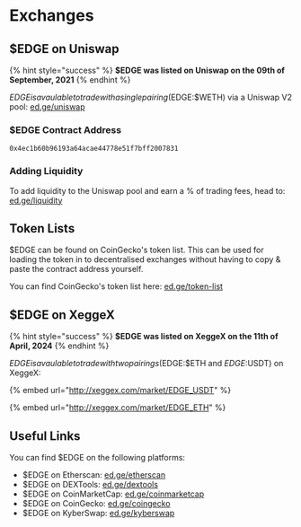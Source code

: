 # Exchanges

## $EDGE on Uniswap

{% hint style="success" %}
**$EDGE was listed on Uniswap on the 09th of September, 2021**
{% endhint %}

$EDGE is avaulable to trade with a single pairing ($EDGE:$WETH) via a Uniswap V2 pool: [ed.ge/uniswap](https://ed.ge/uniswap)

### $EDGE Contract Address

`0x4ec1b60b96193a64acae44778e51f7bff2007831`

### Adding Liquidity

To add liquidity to the Uniswap pool and earn a % of trading fees, head to: [ed.ge/liquidity](https://ed.ge/liquidity)

## Token Lists

$EDGE can be found on CoinGecko's token list. This can be used for loading the token in to decentralised exchanges without having to copy & paste the contract address yourself.

You can find CoinGecko's token list here: [ed.ge/token-list](https://ed.ge/token-list)

## $EDGE on XeggeX

{% hint style="success" %}
**$EDGE was listed on XeggeX on the 11th of April, 2024**
{% endhint %}

$EDGE is avaulable to trade with two pairings ($EDGE:$ETH and $EDGE:$USDT) on XeggeX:

{% embed url="http://xeggex.com/market/EDGE_USDT" %}

{% embed url="http://xeggex.com/market/EDGE_ETH" %}

## Useful Links

You can find $EDGE on the following platforms:

* $EDGE on Etherscan: [ed.ge/etherscan](https://ed.ge/etherscan)
* $EDGE on DEXTools: [ed.ge/dextools](https://ed.ge/dextools)
* $EDGE on CoinMarketCap: [ed.ge/coinmarketcap](https://ed.ge/coinmarketcap)
* $EDGE on CoinGecko: [ed.ge/coingecko](https://ed.ge/coingecko)
* $EDGE on KyberSwap: [ed.ge/kyberswap](https://ed.ge/kyberswap)
